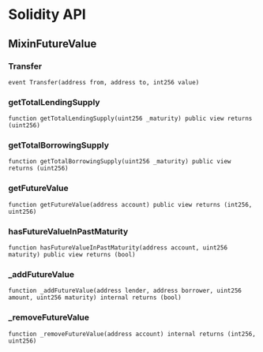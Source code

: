 # Solidity API

## MixinFutureValue

### Transfer

```solidity
event Transfer(address from, address to, int256 value)
```

### getTotalLendingSupply

```solidity
function getTotalLendingSupply(uint256 _maturity) public view returns (uint256)
```

### getTotalBorrowingSupply

```solidity
function getTotalBorrowingSupply(uint256 _maturity) public view returns (uint256)
```

### getFutureValue

```solidity
function getFutureValue(address account) public view returns (int256, uint256)
```

### hasFutureValueInPastMaturity

```solidity
function hasFutureValueInPastMaturity(address account, uint256 maturity) public view returns (bool)
```

### _addFutureValue

```solidity
function _addFutureValue(address lender, address borrower, uint256 amount, uint256 maturity) internal returns (bool)
```

### _removeFutureValue

```solidity
function _removeFutureValue(address account) internal returns (int256, uint256)
```

